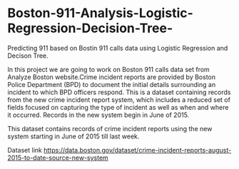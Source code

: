 # Boston-911-Analysis-Logistic-Regression-Decision-Tree-

Predicting 911 based on Bostin 911 calls data using Logistic Regression and Decison Tree.

In this project we are going to work on Boston 911 calls data set from Analyze Boston website.Crime incident reports are provided by Boston Police Department (BPD) to document the initial details surrounding an incident to which BPD officers respond. This is a dataset containing records from the new crime incident report system, which includes a reduced set of fields focused on capturing the type of incident as well as when and where it occurred. Records in the new system begin in June of 2015.

This dataset contains records of crime incident reports using the new system starting in June of 2015 till last week.

Dataset link https://data.boston.gov/dataset/crime-incident-reports-august-2015-to-date-source-new-system
